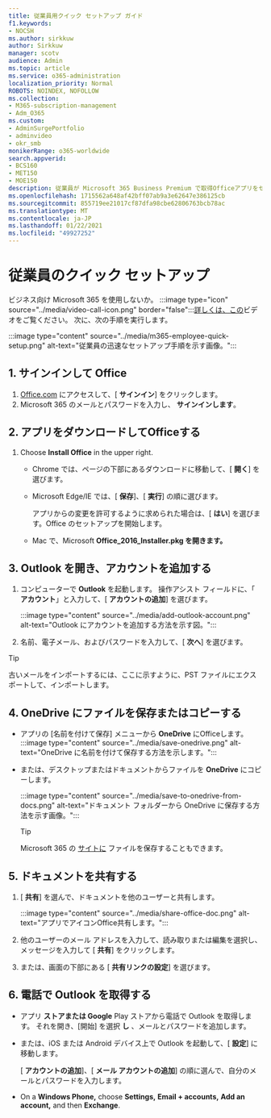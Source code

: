 ```yaml
---
title: 従業員用クイック セットアップ ガイド
f1.keywords:
- NOCSH
ms.author: sirkkuw
author: Sirkkuw
manager: scotv
audience: Admin
ms.topic: article
ms.service: o365-administration
localization_priority: Normal
ROBOTS: NOINDEX, NOFOLLOW
ms.collection:
- M365-subscription-management
- Adm_O365
ms.custom:
- AdminSurgePortfolio
- adminvideo
- okr_smb
monikerRange: o365-worldwide
search.appverid:
- BCS160
- MET150
- MOE150
description: 従業員が Microsoft 365 Business Premium で取得Officeアプリをセットアップする方法について説明します。
ms.openlocfilehash: 1715562a648af42bff07ab9a3e62647e386125cb
ms.sourcegitcommit: 855719ee21017cf87dfa98cbe62806763bcb78ac
ms.translationtype: MT
ms.contentlocale: ja-JP
ms.lasthandoff: 01/22/2021
ms.locfileid: "49927252"
---
```

# <a name="employee-quick-setup"></a>従業員のクイック セットアップ

ビジネス向け Microsoft 365 を使用しないか。 :::image type="icon" source="../media/video-call-icon.png" border="false":::[詳しくは、この](https://support.microsoft.com/office/d6466f0d-5d13-464a-adcb-00906ae87029)ビデオをご覧ください。 次に、次の手順を実行します。

:::image type="content" source="../media/m365-employee-quick-setup.png" alt-text="従業員の迅速なセットアップ手順を示す画像。":::

## <a name="1-sign-in-to-office"></a>1. サインインして Office

1. [Office.com](https://office.com) にアクセスして、[ **サインイン**] をクリックします。
1. Microsoft 365 のメールとパスワードを入力し、 **サインインします**。

## <a name="2-download-and-install-office-apps"></a>2. アプリをダウンロードしてOfficeする

1. Choose **Install Office** in the upper right.
    - Chrome では、ページの下部にあるダウンロードに移動して、[ **開く**] を選びます。
    - Microsoft Edge/IE では、[ **保存**]、[ **実行**] の順に選びます。
    
        アプリからの変更を許可するように求められた場合は、[ **はい**] を選びます。Office のセットアップを開始します。
    - Mac で、Microsoft **Office_2016_Installer.pkg を開きます。**

## <a name="3-open-outlook-and-add-your-account"></a>3. Outlook を開き、アカウントを追加する

1. コンピューターで **Outlook** を起動します。 操作アシスト フィールドに、「 **アカウント**」と入力して、[ **アカウントの追加**] を選びます。

    :::image type="content" source="../media/add-outlook-account.png" alt-text="Outlook にアカウントを追加する方法を示す図。":::

1. 名前、電子メール、およびパスワードを入力して、[ **次へ**] を選びます。

> [!TIP]
> 古いメールをインポートするには、ここに示すように、PST ファイルにエクスポートして、インポートします。

## <a name="4-save-or-copy-files-to-onedrive"></a>4. OneDrive にファイルを保存またはコピーする

- アプリの [名前を付けて保存] メニューから **OneDrive** にOfficeします。
    :::image type="content" source="../media/save-onedrive.png" alt-text="OneDrive に名前を付けて保存する方法を示します。":::

- または、デスクトップまたはドキュメントからファイルを **OneDrive** にコピーします。

    :::image type="content" source="../media/save-to-onedrive-from-docs.png" alt-text="ドキュメント フォルダーから OneDrive に保存する方法を示す画像。":::

    > [!TIP]
    > Microsoft 365 の [サイトに](https://support.microsoft.com/office/d18d21a0-1f9f-4f6c-ac45-d52afa0a4a2e) ファイルを保存することもできます。

## <a name="5-share-documents"></a>5. ドキュメントを共有する

1. [ **共有**] を選んで、ドキュメントを他のユーザーと共有します。

    :::image type="content" source="../media/share-office-doc.png" alt-text="アプリでアイコンOffice共有します。":::

1. 他のユーザーのメール アドレスを入力して、読み取りまたは編集を選択し、メッセージを入力して [ **共有**] をクリックします。
1. または、画面の下部にある [ **共有リンクの設定**] を選びます。

## <a name="6-get-outlook-on-your-phone"></a>6. 電話で Outlook を取得する

- アプリ **ストアまたは Google** Play ストアから電話で Outlook を取得します。 それを開き、[開始] を選択 **し** 、メールとパスワードを追加します。
- または、iOS または Android デバイス上で Outlook を起動して、[ **設定**] に移動します。

    [ **アカウントの追加**]、[ **メール アカウントの追加**] の順に選んで、自分のメールとパスワードを入力します。
- On a **Windows Phone,** choose **Settings,** **Email + accounts,** **Add an account,** and then **Exchange**.
